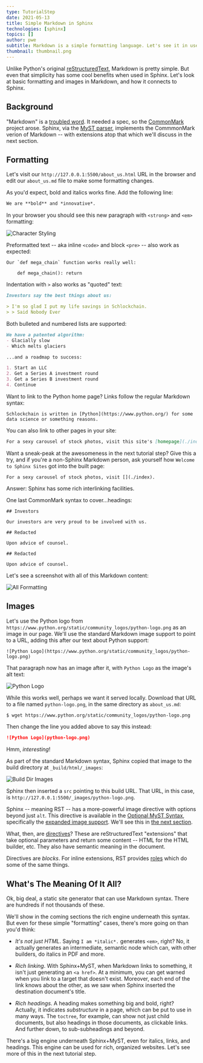 ```yaml
---
type: TutorialStep
date: 2021-05-13
title: Simple Markdown in Sphinx
technologies: [sphinx]
topics: []
author: pwe
subtitle: Markdown is a simple formatting language. Let's see it in use in Sphinx.
thumbnail: thumbnail.png
---
```


Unlike Python's original [reStructuredText](https://docutils.sourceforge.io/rst.html), Markdown is pretty simple.
But even that simplicity has some cool benefits when used in Sphinx.
Let's look at basic formatting and images in Markdown, and how it connects to Sphinx.

## Background

"Markdown" is a [troubled word](https://arstechnica.com/information-technology/2014/10/markdown-throwdown-what-happens-when-foss-software-gets-corporate-backing/).
It needed a spec, so the [CommonMark](https://commonmark.org) project arose.
Sphinx, via the [MyST parser](https://myst-parser.readthedocs.io/en/latest/), implements the CommmonMark verion of Markdown -- with extensions atop that which we'll discuss in the next section.

## Formatting

Let's visit our `http://127.0.0.1:5500/about_us.html` URL in the browser and edit our `about_us.md` file to make some formatting changes.

As you'd expect, bold and italics works fine. Add the following line:

```markdown
We are **bold** and *innovative*.
``` 

In your browser you should see this new paragraph with `<strong>` and `<em>` formatting:

![Character Styling](character_styling.png)

Preformatted text -- aka inline `<code>` and block `<pre>` -- also work as expected:

~~~
Our `def mega_chain` function works really well:

    def mega_chain(): return
~~~

Indentation with `>` also works as "quoted" text:

```markdown
Investors say the best things about us:

> I'm so glad I put my life savings in Schlockchain.
> > Said Nobody Ever
```

Both bulleted and numbered lists are supported:

```markdown
We have a patented algorithm:
- Glacially slow
- Which melts glaciers

...and a roadmap to success:

1. Start an LLC
2. Get a Series A investment round
3. Get a Series B investment round
4. Continue
```

Want to link to the Python home page?
Links follow the regular Markdown syntax:

```
Schlockchain is written in [Python](https://www.python.org/) for some 
data science or something reasons.
```

You can also link to other pages in your site:

```markdown
For a sexy carousel of stock photos, visit this site's [homepage](./index).
```

Want a sneak-peak at the awesomeness in the next tutorial step?
Give this a try, and if you're a non-Sphinx Markdown person, ask yourself how `Welcome to Sphinx Sites` got into the built page:

```
For a sexy carousel of stock photos, visit [](./index).
```

Answer: Sphinx has some rich interlinking facilities.

One last CommonMark syntax to cover...headings:

```
## Investors

Our investors are very proud to be involved with us.

## Redacted

Upon advice of counsel.

## Redacted

Upon advice of counsel.
```

Let's see a screenshot with all of this Markdown content:

![All Formatting](all_formatting.png)

## Images

Let's use the Python logo from `https://www.python.org/static/community_logos/python-logo.png` as an image in our page.
We'll use the standard Markdown image support to point to a URL, adding this after our text about Python support:

```
![Python Logo](https://www.python.org/static/community_logos/python-logo.png)
```

That paragraph now has an image after it, with `Python Logo` as the image's alt text:

![Python Logo](logo.png)

While this works well, perhaps we want it served locally.
Download that URL to a file named `python-logo.png`, in the same directory as `about_us.md`:

```bash
$ wget https://www.python.org/static/community_logos/python-logo.png
```

Then change the line you added above to say this instead:

```markdown
![Python Logo](python-logo.png)
```

Hmm, *interesting*!

As part of the standard Markdown syntax, Sphinx copied that image to the build directory at `_build/html/_images`:

![Build Dir Images](build_dir_image.png)

Sphinx then inserted a `src` pointing to this build URL.
That URL, in this case, is `http://127.0.0.1:5500/_images/python-logo.png`.

Sphinx -- meaning RST -- has a more-powerful image directive with options beyond just `alt`.
This directive is available in the [Optional MyST Syntax](https://myst-parser.readthedocs.io/en/latest/using/syntax-optional.html), specifically the [expanded image support](https://myst-parser.readthedocs.io/en/latest/using/syntax-optional.html#syntax-images).
We'll see this in [the next section](../more_authoring/).

What, then, are [directives](https://www.sphinx-doc.org/en/master/usage/restructuredtext/directives.html)?
These are reStructuredText "extensions" that take optional parameters and return some content -- HTML for the HTML builder, etc.
They also have semantic meaning in the document.

Directives are *blocks*.
For inline extensions, RST provides [roles](https://www.sphinx-doc.org/en/master/usage/restructuredtext/roles.html) which do some of the same things.

## What's The Meaning Of It All?

Ok, big deal, a static site generator that can use Markdown syntax.
There are hundreds if not thousands of these.

We'll show in the coming sections the rich engine underneath this syntax.
But even for these simple "formatting" cases, there's more going on than you'd think:

- *It's not just HTML*. Saying `I am *italic*.` generates `<em>`, right?
  No, it actually generates an intermediate, semantic node which can, with other builders, do italics in PDF and more.

- *Rich linking*. With Sphinx+MyST, when Markdown links to something, it isn't just generating an `<a href>`.
  At a minimum, you can get warned when you link to a target that doesn't exist.
  Moreover, each end of the link knows about the other, as we saw when Sphinx inserted the destination document's title.

- *Rich headings*. A heading makes something big and bold, right?
  Actually, it indicates *substructure* in a page, which can be put to use in many ways.
  The `toctree`, for example, can show not just child documents, but also headings in those documents, as clickable links.
  And further down, to sub-subheadings and beyond.

There's a big engine underneath Sphinx+MyST, even for italics, links, and headings.
This engine can be used for rich, organized websites.
Let's see more of this in the next tutorial step.
